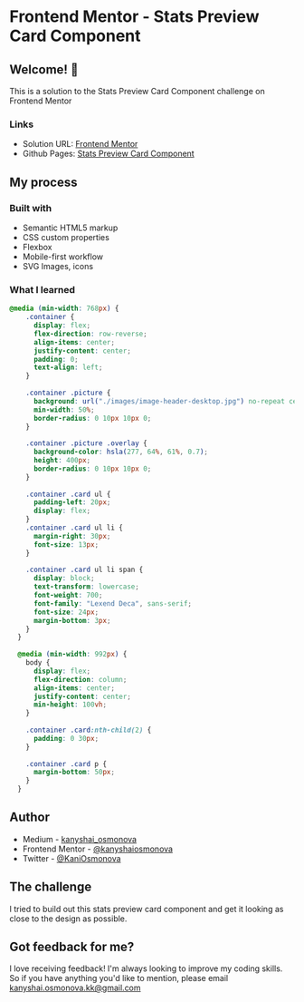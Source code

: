 # Frontend Mentor - Stats Preview Card Component

## Welcome! 👋
This is a solution to the Stats Preview Card Component challenge on Frontend Mentor

### Links

- Solution URL: [Frontend Mentor](https://www.frontendmentor.io/challenges/profile-card-component-cfArpWshJ/hub/profile-card-component-DlKuYRaH5)
- Github Pages: [Stats Preview Card Component ](https://kanyshaiosmonova.github.io/Frontend-Mentor-Challenges/stats-preview-card-component/index.html)


## My process

### Built with

- Semantic HTML5 markup
- CSS custom properties
- Flexbox
- Mobile-first workflow
- SVG Images, icons

### What I learned

```css
@media (min-width: 768px) {
    .container {
      display: flex;
      flex-direction: row-reverse;
      align-items: center;
      justify-content: center;
      padding: 0;
      text-align: left;
    }
  
    .container .picture {
      background: url("./images/image-header-desktop.jpg") no-repeat center/cover;
      min-width: 50%;
      border-radius: 0 10px 10px 0;
    }
  
    .container .picture .overlay {
      background-color: hsla(277, 64%, 61%, 0.7);
      height: 400px;
      border-radius: 0 10px 10px 0;
    }
  
    .container .card ul {
      padding-left: 20px;
      display: flex;
    }
    .container .card ul li {
      margin-right: 30px;
      font-size: 13px;
    }
  
    .container .card ul li span {
      display: block;
      text-transform: lowercase;
      font-weight: 700;
      font-family: "Lexend Deca", sans-serif;
      font-size: 24px;
      margin-bottom: 3px;
    }
  }
  
  @media (min-width: 992px) {
    body {
      display: flex;
      flex-direction: column;
      align-items: center;
      justify-content: center;
      min-height: 100vh;
    }
  
    .container .card:nth-child(2) {
      padding: 0 30px;
    }
  
    .container .card p {
      margin-bottom: 50px;
    }
  }
```

## Author

- Medium - [kanyshai_osmonova](https://medium.com/@kanyshai_osmonova)
- Frontend Mentor - [@kanyshaiosmonova](https://www.frontendmentor.io/profile/kanyshaiosmonova)
- Twitter - [@KaniOsmonova](https://twitter.com/Kaniosmonova)


## The challenge

I tried to build out this stats preview  card component and get it looking as close to the design as possible.

## Got feedback for me?

I love receiving feedback! I'm always looking to improve my coding skills. So if you have anything you'd like to mention, please email kanyshai.osmonova.kk@gmail.com

